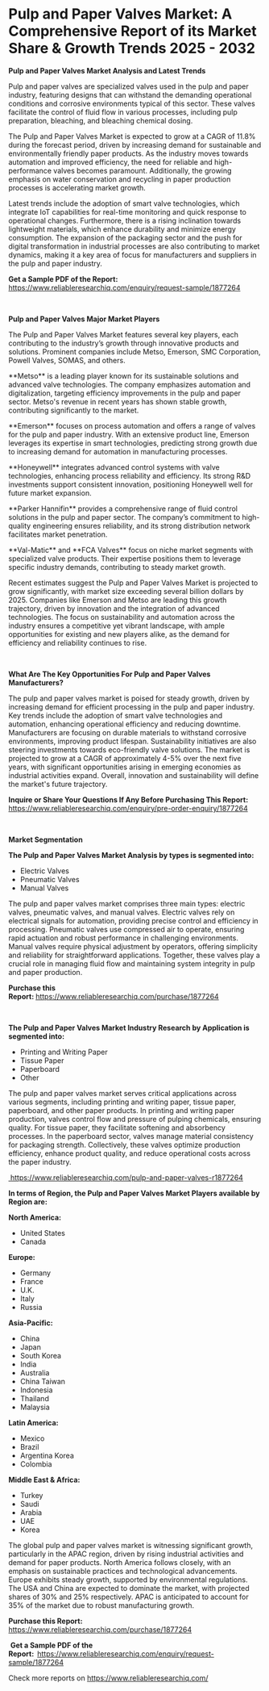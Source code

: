 <p><h1>Pulp and Paper Valves Market: A Comprehensive Report of its Market Share & Growth Trends 2025 - 2032</h1></p><p><strong>Pulp and Paper Valves Market Analysis and Latest Trends</strong></p>
<p><p>Pulp and paper valves are specialized valves used in the pulp and paper industry, featuring designs that can withstand the demanding operational conditions and corrosive environments typical of this sector. These valves facilitate the control of fluid flow in various processes, including pulp preparation, bleaching, and bleaching chemical dosing. </p><p>The Pulp and Paper Valves Market is expected to grow at a CAGR of 11.8% during the forecast period, driven by increasing demand for sustainable and environmentally friendly paper products. As the industry moves towards automation and improved efficiency, the need for reliable and high-performance valves becomes paramount. Additionally, the growing emphasis on water conservation and recycling in paper production processes is accelerating market growth.</p><p>Latest trends include the adoption of smart valve technologies, which integrate IoT capabilities for real-time monitoring and quick response to operational changes. Furthermore, there is a rising inclination towards lightweight materials, which enhance durability and minimize energy consumption. The expansion of the packaging sector and the push for digital transformation in industrial processes are also contributing to market dynamics, making it a key area of focus for manufacturers and suppliers in the pulp and paper industry.</p></p>
<p><strong>Get a Sample PDF of the Report:&nbsp;</strong> <a href="https://www.reliableresearchiq.com/enquiry/request-sample/1877264?utm_campaign=2298&utm_medium=2&utm_source=Github&utm_content=ia&utm_term=19022025&utm_id=pulp-and-paper-valves">https://www.reliableresearchiq.com/enquiry/request-sample/1877264</a></p>
<p>&nbsp;</p>
<p><strong>Pulp and Paper Valves Major Market Players</strong></p>
<p><p>The Pulp and Paper Valves Market features several key players, each contributing to the industry’s growth through innovative products and solutions. Prominent companies include Metso, Emerson, SMC Corporation, Powell Valves, SOMAS, and others.</p><p>**Metso** is a leading player known for its sustainable solutions and advanced valve technologies. The company emphasizes automation and digitalization, targeting efficiency improvements in the pulp and paper sector. Metso's revenue in recent years has shown stable growth, contributing significantly to the market.</p><p>**Emerson** focuses on process automation and offers a range of valves for the pulp and paper industry. With an extensive product line, Emerson leverages its expertise in smart technologies, predicting strong growth due to increasing demand for automation in manufacturing processes.</p><p>**Honeywell** integrates advanced control systems with valve technologies, enhancing process reliability and efficiency. Its strong R&D investments support consistent innovation, positioning Honeywell well for future market expansion.</p><p>**Parker Hannifin** provides a comprehensive range of fluid control solutions in the pulp and paper sector. The company’s commitment to high-quality engineering ensures reliability, and its strong distribution network facilitates market penetration.</p><p>**Val-Matic** and **FCA Valves** focus on niche market segments with specialized valve products. Their expertise positions them to leverage specific industry demands, contributing to steady market growth.</p><p>Recent estimates suggest the Pulp and Paper Valves Market is projected to grow significantly, with market size exceeding several billion dollars by 2025. Companies like Emerson and Metso are leading this growth trajectory, driven by innovation and the integration of advanced technologies. The focus on sustainability and automation across the industry ensures a competitive yet vibrant landscape, with ample opportunities for existing and new players alike, as the demand for efficiency and reliability continues to rise.</p></p>
<p>&nbsp;</p>
<p><strong>What Are The Key Opportunities For Pulp and Paper Valves Manufacturers?</strong></p>
<p><p>The pulp and paper valves market is poised for steady growth, driven by increasing demand for efficient processing in the pulp and paper industry. Key trends include the adoption of smart valve technologies and automation, enhancing operational efficiency and reducing downtime. Manufacturers are focusing on durable materials to withstand corrosive environments, improving product lifespan. Sustainability initiatives are also steering investments towards eco-friendly valve solutions. The market is projected to grow at a CAGR of approximately 4-5% over the next five years, with significant opportunities arising in emerging economies as industrial activities expand. Overall, innovation and sustainability will define the market's future trajectory.</p></p>
<p><strong>Inquire or Share Your Questions If Any Before Purchasing This Report:</strong> <a href="https://www.reliableresearchiq.com/enquiry/pre-order-enquiry/1877264?utm_campaign=2298&utm_medium=2&utm_source=Github&utm_content=ia&utm_term=19022025&utm_id=pulp-and-paper-valves">https://www.reliableresearchiq.com/enquiry/pre-order-enquiry/1877264</a></p>
<p>&nbsp;</p>
<p><strong>Market Segmentation</strong></p>
<p><strong>The Pulp and Paper Valves Market Analysis by types is segmented into:</strong></p>
<p><ul><li>Electric Valves</li><li>Pneumatic Valves</li><li>Manual Valves</li></ul></p>
<p><p>The pulp and paper valves market comprises three main types: electric valves, pneumatic valves, and manual valves. Electric valves rely on electrical signals for automation, providing precise control and efficiency in processing. Pneumatic valves use compressed air to operate, ensuring rapid actuation and robust performance in challenging environments. Manual valves require physical adjustment by operators, offering simplicity and reliability for straightforward applications. Together, these valves play a crucial role in managing fluid flow and maintaining system integrity in pulp and paper production.</p></p>
<p><strong>Purchase this Report:&nbsp;</strong><a href="https://www.reliableresearchiq.com/purchase/1877264?utm_campaign=2298&utm_medium=2&utm_source=Github&utm_content=ia&utm_term=19022025&utm_id=pulp-and-paper-valves">https://www.reliableresearchiq.com/purchase/1877264</a></p>
<p>&nbsp;</p>
<p><strong>The Pulp and Paper Valves Market Industry Research by Application is segmented into:</strong></p>
<p><ul><li>Printing and Writing Paper</li><li>Tissue Paper</li><li>Paperboard</li><li>Other</li></ul></p>
<p><p>The pulp and paper valves market serves critical applications across various segments, including printing and writing paper, tissue paper, paperboard, and other paper products. In printing and writing paper production, valves control flow and pressure of pulping chemicals, ensuring quality. For tissue paper, they facilitate softening and absorbency processes. In the paperboard sector, valves manage material consistency for packaging strength. Collectively, these valves optimize production efficiency, enhance product quality, and reduce operational costs across the paper industry.</p></p>
<p><a href="https://www.reliableresearchiq.com/pulp-and-paper-valves-r1877264?utm_campaign=2298&utm_medium=2&utm_source=Github&utm_content=ia&utm_term=19022025&utm_id=pulp-and-paper-valves">&nbsp;https://www.reliableresearchiq.com/pulp-and-paper-valves-r1877264</a></p>
<p><strong>In terms of Region, the Pulp and Paper Valves Market Players available by Region are:</strong></p>
<p>
    <p> <strong> North America: </strong>
        <ul>
            <li>United States</li>
            <li>Canada</li>
        </ul>
        </p> 
    <p> <strong> Europe: </strong>
        <ul>
            <li>Germany</li>
            <li>France</li>
            <li>U.K.</li>
            <li>Italy</li>
            <li>Russia</li>
        </ul>
        </p> 
    <p> <strong> Asia-Pacific: </strong>
        <ul>
            <li>China</li>
            <li>Japan</li>
            <li>South Korea</li>
            <li>India</li>
            <li>Australia</li>
            <li>China Taiwan</li>
            <li>Indonesia</li>
            <li>Thailand</li>
            <li>Malaysia</li>
        </ul>
        </p> 
    <p> <strong> Latin America: </strong>
        <ul>
            <li>Mexico</li>
            <li>Brazil</li>
            <li>Argentina Korea</li>
            <li>Colombia</li>
        </ul>
        </p> 
    <p> <strong> Middle East & Africa: </strong>
        <ul>
            <li>Turkey</li>
            <li>Saudi</li>
            <li>Arabia</li>
            <li>UAE</li>
            <li>Korea</li>
        </ul>
    </p>
    </p>
<p><p>The global pulp and paper valves market is witnessing significant growth, particularly in the APAC region, driven by rising industrial activities and demand for paper products. North America follows closely, with an emphasis on sustainable practices and technological advancements. Europe exhibits steady growth, supported by environmental regulations. The USA and China are expected to dominate the market, with projected shares of 30% and 25% respectively. APAC is anticipated to account for 35% of the market due to robust manufacturing growth.</p></p>
<p><strong>Purchase this Report: </strong><a href="https://www.reliableresearchiq.com/purchase/1877264?utm_campaign=2298&utm_medium=2&utm_source=Github&utm_content=ia&utm_term=19022025&utm_id=pulp-and-paper-valves">https://www.reliableresearchiq.com/purchase/1877264</a></p>
<p>&nbsp;<strong>Get a Sample PDF of the Report:&nbsp;&nbsp;</strong><a href="https://www.reliableresearchiq.com/enquiry/request-sample/1877264?utm_campaign=2298&utm_medium=2&utm_source=Github&utm_content=ia&utm_term=19022025&utm_id=pulp-and-paper-valves">https://www.reliableresearchiq.com/enquiry/request-sample/1877264</a></p>
<p><strong></strong></p>
<p>Check more reports on <a href="https://www.reliableresearchiq.com/?utm_campaign=2298&utm_medium=2&utm_source=Github&utm_content=ia&utm_term=19022025&utm_id=pulp-and-paper-valves">https://www.reliableresearchiq.com/</a></p>